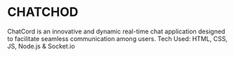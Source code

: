 # CHATCHOD

ChatCord is an innovative and dynamic real-time chat application designed to facilitate seamless communication among users. 
Tech Used: HTML, CSS, JS, Node.js & Socket.io

